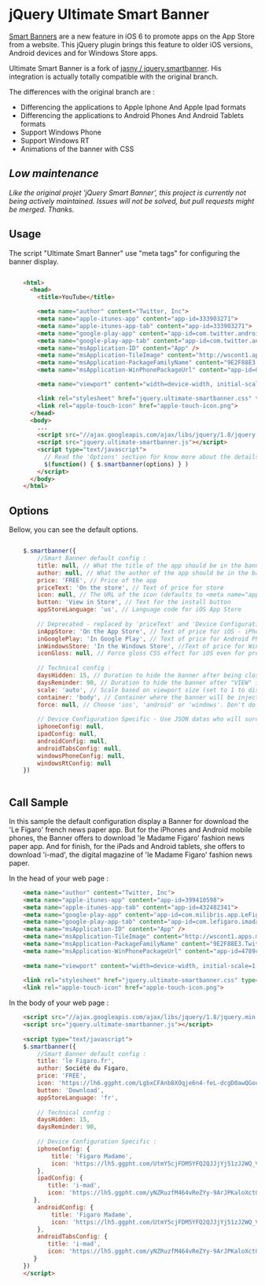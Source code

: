 jQuery Ultimate Smart Banner
============================


[Smart Banners][1] are a new feature in iOS 6 to promote apps on the App Store from a website. This jQuery plugin
brings this feature to older iOS versions, Android devices and for Windows Store apps.

Ultimate Smart Banner is a fork of [jasny / jquery.smartbanner][2]. His integration is actually totally compatible with the original branch.

The differences with the original branch are :
- Differencing the applications to Apple Iphone And Apple Ipad formats
- Differencing the applications to Android Phones And Android Tablets formats
- Support Windows Phone
- Support Windows RT
- Animations of the banner with CSS

## _Low maintenance_ ##
_Like the original projet 'jQuery Smart Banner', this project is currently not being actively maintained. Issues will not be solved, but pull requests might be merged. Thanks._

## Usage ##
The script "Ultimate Smart Banner" use "meta tags" for configuring the banner display.

```html

    <html>
      <head>
        <title>YouTube</title>

        <meta name="author" content="Twitter, Inc">
        <meta name="apple-itunes-app" content="app-id=333903271">
        <meta name="apple-itunes-app-tab" content="app-id=333903271">
        <meta name="google-play-app" content="app-id=com.twitter.android">
        <meta name="google-play-app-tab" content="app-id=com.twitter.android">
        <meta name="msApplication-ID" content="App" />
        <meta name="msApplication-TileImage" content="http://wscont1.apps.microsoft.com/winstore/1x/107a0080-d451-4367-bee0-ccbb49465360/Icon.102051.png" /> <!-- From the Windows RT store : http://apps.microsoft.com/windows/fr-fr/app/twitter/8289549f-9bae-4d44-9a5c-63d9c3a79f35 -->
        <meta name="msApplication-PackageFamilyName" content="9E2F88E3.Twitter_wgeqdkkx372wm" /> <!-- Windows RT > PackageFamilyName is visible in the source page of the store : http://apps.microsoft.com/windows/fr-fr/app/twitter/8289549f-9bae-4d44-9a5c-63d9c3a79f35 -->
        <meta name="msApplication-WinPhonePackageUrl" content="app-id=0b792c7c-14dc-df11-a844-00237de2db9e" /> <!-- Windows Phone > AppId is visible in the URL of the app in the windows phone store -->

        <meta name="viewport" content="width=device-width, initial-scale=1.0">

        <link rel="stylesheet" href="jquery.ultimate-smartbanner.css" type="text/css" media="screen">
        <link rel="apple-touch-icon" href="apple-touch-icon.png">
      </head>
      <body>
        ...
        <script src="//ajax.googleapis.com/ajax/libs/jquery/1.8/jquery.min.js"></script>
        <script src="jquery.ultimate-smartbanner.js"></script>
        <script type="text/javascript">
          // Read the 'Options' section for know more about the details configuration.
          $(function() { $.smartbanner(options) } )
        </script>
      </body>
    </html>

```

## Options ##
Bellow, you can see the default options.

```javascript

    $.smartbanner({
        //Smart Banner default config :
        title: null, // What the title of the app should be in the banner (defaults to <title>)
        author: null, // What the author of the app should be in the banner (defaults to <meta name="author"> or hostname)
        price: 'FREE', // Price of the app
        priceText: 'On the store', // Text of price for store
        icon: null, // The URL of the icon (defaults to <meta name="apple-touch-icon">)
        button: 'View in Store', // Text for the install button
        appStoreLanguage: 'us', // Language code for iOS App Store
    
        // Deprecated - replaced by 'priceText' and 'Device Configuration Specific' section :
        inAppStore: 'On the App Store', // Text of price for iOS - iPhone
        inGooglePlay: 'In Google Play', // Text of price for Android Phone
        inWindowsStore: 'In the Windows Store', //Text of price for Windows Phone
        iconGloss: null, // Force gloss CSS effect for iOS even for precomposed
    
        // Technical config :
        daysHidden: 15, // Duration to hide the banner after being closed (0 = always show banner)
        daysReminder: 90, // Duration to hide the banner after "VIEW" is clicked *separate from when the close button is clicked* (0 = always show banner)
        scale: 'auto', // Scale based on viewport size (set to 1 to disable)
        container: 'body', // Container where the banner will be injected
        force: null, // Choose 'ios', 'android' or 'windows'. Don't do a browser check, just always show this banner
    
        // Device Configuration Specific - Use JSON datas who will surcharge the original datas :
        iphoneConfig: null,
        ipadConfig: null,
        androidConfig: null,
        androidTabsConfig: null,
        windowsPhoneConfig: null,
        windowsRtConfig: null
    })
    
```

## Call Sample ##

In this sample the default configuration display a Banner for download the 'Le Figaro' french news paper app. 
But for the iPhones and Android mobile phones, the Banner offers to download 'le Madame Figaro' fashion news paper app.
And for finish, for the iPads and Android tablets, she offers to download 'i-mad', the  digital magazine of 'le Madame Figaro' fashion news paper.

In the head of your web page :

```html
    <meta name="author" content="Twitter, Inc">
    <meta name="apple-itunes-app" content="app-id=399410598">
    <meta name="apple-itunes-app-tab" content="app-id=432482341">
    <meta name="google-play-app" content="app-id=com.milibris.app.LeFigaroMadame">
    <meta name="google-play-app-tab" content="app-id=com.lefigaro.imadandroid">
    <meta name="msApplication-ID" content="App" />
    <meta name="msApplication-TileImage" content="http://wscont1.apps.microsoft.com/winstore/1x/107a0080-d451-4367-bee0-ccbb49465360/Icon.102051.png" /> <!-- From the Windows RT store : http://apps.microsoft.com/windows/fr-fr/app/twitter/8289549f-9bae-4d44-9a5c-63d9c3a79f35 -->
    <meta name="msApplication-PackageFamilyName" content="9E2F88E3.Twitter_wgeqdkkx372wm" /> <!-- Windows RT > PackageFamilyName is visible in the source page of the store : http://apps.microsoft.com/windows/fr-fr/app/twitter/8289549f-9bae-4d44-9a5c-63d9c3a79f35 -->
    <meta name="msApplication-WinPhonePackageUrl" content="app-id=4789cb2f-14d6-df11-a844-00237de2db9e" /> <!-- Windows Phone > AppId is visible in the URL of the app in the windows phone store -->
    
    <meta name="viewport" content="width=device-width, initial-scale=1.0">
    
    <link rel="stylesheet" href="jquery.ultimate-smartbanner.css" type="text/css" media="screen">
    <link rel="apple-touch-icon" href="apple-touch-icon.png">
```

In the body of your web page :

```html
    <script src="//ajax.googleapis.com/ajax/libs/jquery/1.8/jquery.min.js"></script>
    <script src="jquery.ultimate-smartbanner.js"></script>
    
    <script type="text/javascript">
    $.smartbanner({
        //Smart Banner default config :
        title: 'le Figaro.fr',
        author: Société du Figaro,
        price: 'FREE',
        icon: 'https://lh6.ggpht.com/LgbxCFAnb8XOqje6n4-feL-dcgD0awQGouHyfbICIEpy33796s8eqVS96sQRdLBLnUs=w300-rw',
        button: 'Download',
        appStoreLanguage: 'fr',
    
        // Technical config :
        daysHidden: 15,
        daysReminder: 90,
    
        // Device Configuration Specific :
        iphoneConfig: {
            title: 'Figaro Madame',
            icon: 'https://lh5.ggpht.com/UtmY5cjFDM5YFQ2QJJjYj51zJ2WQ_V1QAHCIbGQBFe7wZkEbM9YIAx17tdOaKFGs96Y=w300-rw',
        },
        ipadConfig: {
           title: 'i-mad',
           icon: 'https://lh5.ggpht.com/yNZRuzfM464vReZYy-9ArJPKaloXctGb9RLMJbAmHl4Ah9EDU20H1unOeRevVDeL_qWT=w300-rw',
       },
        androidConfig: {
            title: 'Figaro Madame',
            icon: 'https://lh5.ggpht.com/UtmY5cjFDM5YFQ2QJJjYj51zJ2WQ_V1QAHCIbGQBFe7wZkEbM9YIAx17tdOaKFGs96Y=w300-rw',
        },
        androidTabsConfig: {
           title: 'i-mad',
           icon: 'https://lh5.ggpht.com/yNZRuzfM464vReZYy-9ArJPKaloXctGb9RLMJbAmHl4Ah9EDU20H1unOeRevVDeL_qWT=w300-rw',
       }
    })
    </script>
```

  [1]: http://developer.apple.com/library/ios/#documentation/AppleApplications/Reference/SafariWebContent/PromotingAppswithAppBanners/PromotingAppswithAppBanners.html
  [2]: https://github.com/jasny/jquery.smartbanner
